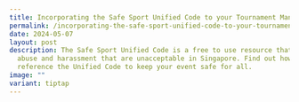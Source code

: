 ```yaml
---
title: Incorporating the Safe Sport Unified Code to your Tournament Manual
permalink: /incorporating-the-safe-sport-unified-code-to-your-tournament-manual/
date: 2024-05-07
layout: post
description: The Safe Sport Unified Code is a free to use resource that defines
  abuse and harassment that are unacceptable in Singapore. Find out how to
  reference the Unified Code to keep your event safe for all.
image: ""
variant: tiptap
---
```

